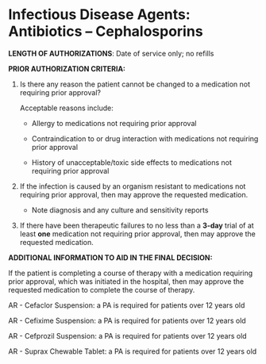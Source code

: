 # Infectious Disease Agents: Antibiotics – Cephalosporins

**LENGTH OF AUTHORIZATIONS**: Date of service only; no refills

**PRIOR AUTHORIZATION CRITERIA:**

1. Is there any reason the patient cannot be changed to a medication not requiring prior approval?

    Acceptable reasons include:

    - Allergy to medications not requiring prior approval

    - Contraindication to or drug interaction with medications not requiring prior approval

    - History of unacceptable/toxic side effects to medications not requiring prior approval

2. If the infection is caused by an organism resistant to medications not requiring prior approval, then may approve the requested medication.

    - Note diagnosis and any culture and sensitivity reports

3. If there have been therapeutic failures to no less than a **3-day** trial of at least **one** medication not requiring prior approval, then may approve the requested medication.

**ADDITIONAL INFORMATION TO AID IN THE FINAL DECISION:**

If the patient is completing a course of therapy with a medication requiring prior approval, which was initiated in the hospital, then may approve the requested medication to complete the course of therapy.

AR - Cefaclor Suspension: a PA is required for patients over 12 years old

AR - Cefixime Suspension: a PA is required for patients over 12 years old

AR - Cefprozil Suspension: a PA is required for patients over 12 years old

AR - Suprax Chewable Tablet: a PA is required for patients over 12 years old
